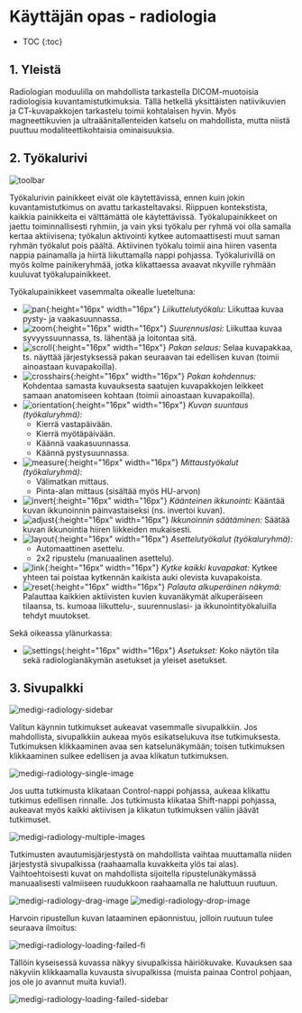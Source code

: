 <h1>Käyttäjän opas - radiologia</h1>

* TOC
{:toc}

## 1. Yleistä

Radiologian moduulilla on mahdollista tarkastella DICOM-muotoisia radiologisia kuvantamistutkimuksia. Tällä hetkellä yksittäisten natiivikuvien ja CT-kuvapakkojen tarkastelu toimii kohtalaisen hyvin. Myös magneettikuvien ja ultraäänitallenteiden katselu on  mahdollista, mutta niistä puuttuu modaliteettikohtaisia ominaisuuksia.

## 2. Työkalurivi

![toolbar](toolbar.png)

Työkalurivin painikkeet eivät ole käytettävissä, ennen kuin jokin kuvantamistutkimus on avattu tarkasteltavaksi. Riippuen kontekstista, kaikkia painikkeita ei välttämättä ole käytettävissä. Työkalupainikkeet on jaettu toiminnallisesti ryhmiin, ja vain yksi työkalu per ryhmä voi olla samalla kertaa aktiivisena; työkalun aktivointi kytkee automaattisesti muut saman ryhmän työkalut pois päältä. Aktiivinen työkalu toimii aina hiiren vasenta nappia painamalla ja hiirtä liikuttamalla nappi pohjassa. Työkalurivillä on myös kolme painikeryhmää, jotka klikattaessa avaavat nkyville ryhmään kuuluvat työkalupainikkeet.

Työkalupainikkeet vasemmalta oikealle lueteltuna:
- ![pan](pan.svg){:height="16px" width="16px"} _Liikuttelutyökalu:_ Liikuttaa kuvaa pysty- ja vaakasuunnassa.
- ![zoom](zoom.svg){:height="16px" width="16px"} _Suurennuslasi:_ Liikuttaa kuvaa syvyyssuunnassa, ts. lähentää ja loitontaa sitä.
- ![scroll](scroll.svg){:height="16px" width="16px"} _Pakan selaus:_ Selaa kuvapakkaa, ts. näyttää järjestyksessä pakan seuraavan tai edellisen kuvan (toimii ainoastaan kuvapakoilla).
- ![crosshairs](crosshairs.svg){:height="16px" width="16px"} _Pakan kohdennus:_ Kohdentaa samasta kuvauksesta saatujen kuvapakkojen leikkeet samaan anatomiseen kohtaan (toimii ainoastaan kuvapakoilla).
- ![orientation](orientation.svg){:height="16px" width="16px"} _Kuvan suuntaus (työkaluryhmä):_
  - Kierrä vastapäivään.
  - Kierrä myötäpäivään.
  - Käännä vaakasuunnassa.
  - Käännä pystysuunnassa.
- ![measure](measure.svg){:height="16px" width="16px"} _Mittaustyökalut (työkaluryhmä):_
  - Välimatkan mittaus.
  - Pinta-alan mittaus (sisältää myös HU-arvon)
- ![invert](invert.svg){:height="16px" width="16px"} _Käänteinen ikkunointi:_ Kääntää kuvan ikkunoinnin päinvastaiseksi (ns. invertoi kuvan).
- ![adjust](adjust.svg){:height="16px" width="16px"} _Ikkunoinnin säätäminen:_ Säätää kuvan ikkunointia hiiren liikkeiden mukaisesti.
- ![layout](layout.svg){:height="16px" width="16px"} _Asettelutyökalut (työkaluryhmä):_
  - Automaattinen asettelu.
  - 2x2 ripustelu (manuaalinen asettelu).
- ![link](link.svg){:height="16px" width="16px"} _Kytke kaikki kuvapakat:_ Kytkee yhteen tai poistaa kytkennän kaikista auki olevista kuvapakoista.
- ![reset](reset.svg){:height="16px" width="16px"} _Palauta alkuperäinen näkymä:_ Palauttaa kaikkien aktiivisten kuvien kuvanäkymät alkuperäiseen tilaansa, ts. kumoaa liikuttelu-, suurennuslasi- ja ikkunointityökaluilla tehdyt muutokset.

Sekä oikeassa ylänurkassa:
- ![settings](cog.svg){:height="16px" width="16px"} _Asetukset:_ Koko näytön tila sekä radiologianäkymän asetukset ja yleiset asetukset.

## 3. Sivupalkki

![medigi-radiology-sidebar](uploads/1a2c715e865424061842463554e51aad/medigi-radiology-sidebar.png)

Valitun käynnin tutkimukset aukeavat vasemmalle sivupalkkiin. Jos mahdollista, sivupalkkiin aukeaa myös esikatselukuva itse tutkimuksesta. Tutkimuksen klikkaaminen avaa sen katselunäkymään; toisen tutkimuksen klikkaaminen sulkee edellisen ja avaa klikatun tutkimuksen.

![medigi-radiology-single-image](uploads/bafa2753d955194f8715f19a177e3a26/medigi-radiology-single-image.png)

Jos uutta tutkimusta klikataan Control-nappi pohjassa, aukeaa klikattu tutkimus edellisen rinnalle. Jos tutkimusta klikataa Shift-nappi pohjassa, aukeavat myös kaikki aktiivisen ja klikatun tutkimuksen väliin jäävät tutkimuset.

![medigi-radiology-multiple-images](uploads/281431f09df62193a5a2ae7fbc6ff67a/medigi-radiology-multiple-images.png)

Tutkimusten avautumisjärjestystä on mahdollista vaihtaa muuttamalla niiden järjestystä sivupalkissa (raahaamalla kuvakkeita ylös tai alas). Vaihtoehtoisesti kuvat on mahdollista sijoitella ripustelunäkymässä manuaalisesti valmiiseen ruudukkoon raahaamalla ne haluttuun ruutuun.

![medigi-radiology-drag-image](uploads/9ce07ac6cb28d4248b42fb3d0c16fb42/medigi-radiology-drag-image.png)
![medigi-radiology-drop-image](uploads/e85ff280dfd663470d06037899ea7c89/medigi-radiology-drop-image.png)

Harvoin ripustellun kuvan lataaminen epäonnistuu, jolloin ruutuun tulee seuraava ilmoitus:

![medigi-radiology-loading-failed-fi](uploads/8106d6c335bb0cd8df7e6699212941c6/medigi-radiology-loading-failed-fi.png)

Tällöin kyseisessä kuvassa näkyy sivupalkissa häiriökuvake. Kuvauksen saa näkyviin klikkaamalla kuvausta sivupalkissa (muista painaa Control pohjaan, jos ole jo avannut muita kuvia!).

![medigi-radiology-loading-failed-sidebar](uploads/0fea6087f89e75bb98272af2b54398c4/medigi-radiology-loading-failed-sidebar.png)
